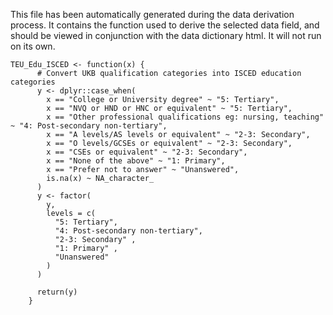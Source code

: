 This file has been automatically generated during the data derivation process.
It contains the function used to derive the selected data field, and should be viewed in conjunction with the data dictionary html.
It will not run on its own.


```
TEU_Edu_ISCED <- function(x) {
      # Convert UKB qualification categories into ISCED education categories
      y <- dplyr::case_when(
        x == "College or University degree" ~ "5: Tertiary",
        x == "NVQ or HND or HNC or equivalent" ~ "5: Tertiary",
        x == "Other professional qualifications eg: nursing, teaching" ~ "4: Post-secondary non-tertiary",
        x == "A levels/AS levels or equivalent" ~ "2-3: Secondary",
        x == "O levels/GCSEs or equivalent" ~ "2-3: Secondary",
        x == "CSEs or equivalent" ~ "2-3: Secondary",
        x == "None of the above" ~ "1: Primary",
        x == "Prefer not to answer" ~ "Unanswered",
        is.na(x) ~ NA_character_
      )
      y <- factor(
        y,
        levels = c(
          "5: Tertiary",
          "4: Post-secondary non-tertiary",
          "2-3: Secondary" ,
          "1: Primary" ,
          "Unanswered"
        )
      )
      
      return(y)
    }
```



